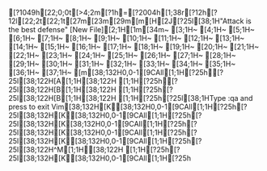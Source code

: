 [?1049h[22;0;0t[>4;2m[?1h=[?2004h[1;38r[?12h[?12l[22;2t[22;1t[27m[23m[29m[m[H[2J[?25l[38;1H"Attack is the best defense" [New File][2;1H[1m[34m~                                                                                                                                                    [3;1H~                                                                                                                                                    [4;1H~                                                                                                                                                    [5;1H~                                                                                                                                                    [6;1H~                                                                                                                                                    [7;1H~                                                                                                                                                    [8;1H~                                                                                                                                                    [9;1H~                                                                                                                                                    [10;1H~                                                                                                                                                    [11;1H~                                                                                                                                                    [12;1H~                                                                                                                                                    [13;1H~                                                                                                                                                    [14;1H~                                                                                                                                                    [15;1H~                                                                                                                                                    [16;1H~                                                                                                                                                    [17;1H~                                                                                                                                                    [18;1H~                                                                                                                                                    [19;1H~                                                                                                                                                    [20;1H~                                                                                                                                                    [21;1H~                                                                                                                                                    [22;1H~                                                                                                                                                    [23;1H~                                                                                                                                                    [24;1H~                                                                                                                                                    [25;1H~                                                                                                                                                    [26;1H~                                                                                                                                                    [27;1H~                                                                                                                                                    [28;1H~                                                                                                                                                    [29;1H~                                                                                                                                                    [30;1H~                                                                                                                                                    [31;1H~                                                                                                                                                    [32;1H~                                                                                                                                                    [33;1H~                                                                                                                                                    [34;1H~                                                                                                                                                    [35;1H~                                                                                                                                                    [36;1H~                                                                                                                                                    [37;1H~                                                                                                                                                    [m[38;132H0,0-1[9CAll[1;1H[?25h[?25l[38;122H[A[1;1H[38;122H  [1;1H[?25h[?25l[38;122H[B[1;1H[38;122H  [1;1H[?25h[?25l[38;122H[B[1;1H[38;122H  [1;1H[?25h[?25l[38;1HType  :qa  and press <Enter> to exit Vim[38;132H[K[38;132H0,0-1[9CAll[1;1H[?25h[?25l[38;132H[K[38;132H0,0-1[9CAll[1;1H[?25h[?25l[38;132H[K[38;132H0,0-1[9CAll[1;1H[?25h[?25l[38;132H[K[38;132H0,0-1[9CAll[1;1H[?25h[?25l[38;132H[K[38;132H0,0-1[9CAll[1;1H[?25h[?25l[38;122H^M[1;1H[38;122H  [1;1H[?25h[?25l[38;132H[K[38;132H0,0-1[9CAll[1;1H[?25h